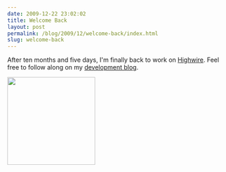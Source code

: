 ```yaml
---
date: 2009-12-22 23:02:02
title: Welcome Back
layout: post
permalink: /blog/2009/12/welcome-back/index.html
slug: welcome-back
---
```

After ten months and five days, I'm finally back to work on <a href="http://clickontyler.com/blog/2009/01/walking-a-tightrope/">Highwire</a>. Feel free to follow along on my <a href="http://highwireapp.com">development blog</a>.

<a href="http://highwireapp.com"><img alt="" src="http://cdn.clickontyler.com/blog/highwire-icon-200.png" title="Highwire Icon" width="200" height="200" /></a>